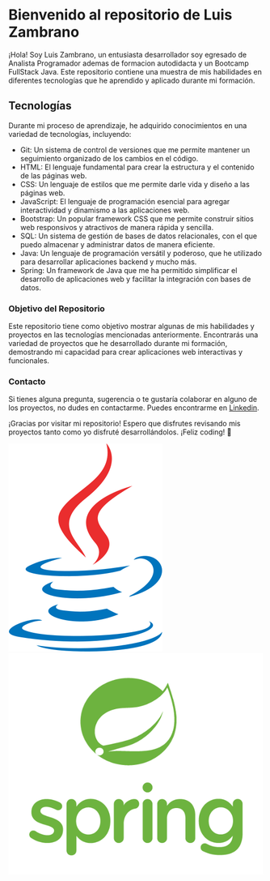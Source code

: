 # Bienvenido al repositorio de Luis Zambrano

¡Hola! Soy Luis Zambrano, un entusiasta desarrollador soy egresado de Analista Programador ademas de formacion autodidacta y un Bootcamp FullStack Java. Este repositorio contiene una muestra de mis habilidades en diferentes tecnologías que he aprendido y aplicado durante mi formación.

## Tecnologías
Durante mi proceso de aprendizaje, he adquirido conocimientos en una variedad de tecnologías, incluyendo:

- Git: Un sistema de control de versiones que me permite mantener un seguimiento organizado de los cambios en el código. 
- HTML: El lenguaje fundamental para crear la estructura y el contenido de las páginas web.
- CSS: Un lenguaje de estilos que me permite darle vida y diseño a las páginas web.
- JavaScript: El lenguaje de programación esencial para agregar interactividad y dinamismo a las aplicaciones web.
- Bootstrap: Un popular framework CSS que me permite construir sitios web responsivos y atractivos de manera rápida y sencilla.
- SQL: Un sistema de gestión de bases de datos relacionales, con el que puedo almacenar y administrar datos de manera eficiente.
- Java: Un lenguaje de programación versátil y poderoso, que he utilizado para desarrollar aplicaciones backend y mucho más.
- Spring: Un framework de Java que me ha permitido simplificar el desarrollo de aplicaciones web y facilitar la integración con bases de datos.

### Objetivo del Repositorio
Este repositorio tiene como objetivo mostrar algunas de mis habilidades y proyectos en las tecnologías mencionadas anteriormente. Encontrarás una variedad de proyectos que he desarrollado durante mi formación, demostrando mi capacidad para crear aplicaciones web interactivas y funcionales.

### Contacto
Si tienes alguna pregunta, sugerencia o te gustaría colaborar en alguno de los proyectos, no dudes en contactarme. Puedes encontrarme en [Linkedin](https://www.linkedin.com/in/luiszambranowork/).

¡Gracias por visitar mi repositorio! Espero que disfrutes revisando mis proyectos tanto como yo disfruté desarrollándolos. ¡Feliz coding! 🚀

![Java](java.png)
![Spring](spring.png)
